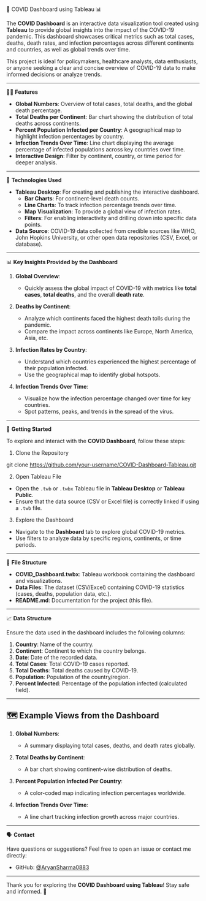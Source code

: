 🦠 COVID Dashboard using Tableau 📊

The **COVID Dashboard** is an interactive data visualization tool created using **Tableau** to provide global insights into the impact of the COVID-19 pandemic. This dashboard showcases critical metrics such as total cases, deaths, death rates, and infection percentages across different continents and countries, as well as global trends over time.

This project is ideal for policymakers, healthcare analysts, data enthusiasts, or anyone seeking a clear and concise overview of COVID-19 data to make informed decisions or analyze trends.

---

🧑‍💻 **Features**
- **Global Numbers**: Overview of total cases, total deaths, and the global death percentage.
- **Total Deaths per Continent**: Bar chart showing the distribution of total deaths across continents.
- **Percent Population Infected per Country**: A geographical map to highlight infection percentages by country.
- **Infection Trends Over Time**: Line chart displaying the average percentage of infected populations across key countries over time.
- **Interactive Design**: Filter by continent, country, or time period for deeper analysis.

---

🔧 **Technologies Used**
- **Tableau Desktop**: For creating and publishing the interactive dashboard.
  - **Bar Charts**: For continent-level death counts.
  - **Line Charts**: To track infection percentage trends over time.
  - **Map Visualization**: To provide a global view of infection rates.
  - **Filters**: For enabling interactivity and drilling down into specific data points.
- **Data Source**: COVID-19 data collected from credible sources like WHO, John Hopkins University, or other open data repositories (CSV, Excel, or database).

---

📊 **Key Insights Provided by the Dashboard**

1. **Global Overview**:
   - Quickly assess the global impact of COVID-19 with metrics like **total cases**, **total deaths**, and the overall **death rate**.
   
2. **Deaths by Continent**:
   - Analyze which continents faced the highest death tolls during the pandemic.
   - Compare the impact across continents like Europe, North America, Asia, etc.

3. **Infection Rates by Country**:
   - Understand which countries experienced the highest percentage of their population infected.
   - Use the geographical map to identify global hotspots.

4. **Infection Trends Over Time**:
   - Visualize how the infection percentage changed over time for key countries.
   - Spot patterns, peaks, and trends in the spread of the virus.

---

🚀 **Getting Started**

To explore and interact with the **COVID Dashboard**, follow these steps:

1. Clone the Repository

git clone https://github.com/your-username/COVID-Dashboard-Tableau.git


2. Open Tableau File

- Open the `.twb` or `.twbx` Tableau file in **Tableau Desktop** or **Tableau Public**.
- Ensure that the data source (CSV or Excel file) is correctly linked if using a `.twb` file.

3. Explore the Dashboard

- Navigate to the **Dashboard** tab to explore global COVID-19 metrics.
- Use filters to analyze data by specific regions, continents, or time periods.

---

📂 **File Structure**

- **COVID_Dashboard.twbx**: Tableau workbook containing the dashboard and visualizations.
- **Data Files**: The dataset (CSV/Excel) containing COVID-19 statistics (cases, deaths, population data, etc.).
- **README.md**: Documentation for the project (this file).

---

📈 **Data Structure**

Ensure the data used in the dashboard includes the following columns:

1. **Country**: Name of the country.
2. **Continent**: Continent to which the country belongs.
3. **Date**: Date of the recorded data.
4. **Total Cases**: Total COVID-19 cases reported.
5. **Total Deaths**: Total deaths caused by COVID-19.
6. **Population**: Population of the country/region.
7. **Percent Infected**: Percentage of the population infected (calculated field).

---

## 🗺️ **Example Views from the Dashboard**

1. **Global Numbers**:
   - A summary displaying total cases, deaths, and death rates globally.

2. **Total Deaths by Continent**:
   - A bar chart showing continent-wise distribution of deaths.

3. **Percent Population Infected Per Country**:
   - A color-coded map indicating infection percentages worldwide.

4. **Infection Trends Over Time**:
   - A line chart tracking infection growth across major countries.

---

🗣️ **Contact**

Have questions or suggestions? Feel free to open an issue or contact me directly:

- GitHub: [@AryanSharma0883](https://github.com/AryanSharma0883)

---

Thank you for exploring the **COVID Dashboard using Tableau**! Stay safe and informed. 🙌
``` 

